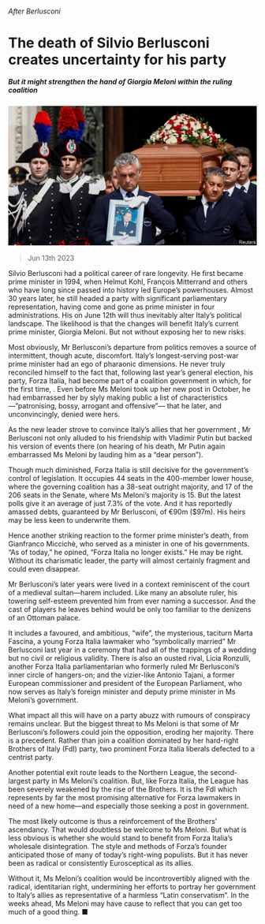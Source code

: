 ###### After Berlusconi

# The death of Silvio Berlusconi creates uncertainty for his party 

##### But it might strengthen the hand of Giorgia Meloni within the ruling coalition 

![image](images/20230617_EUP004.jpg) 

> Jun 13th 2023 

Silvio Berlusconi had a political career of rare longevity. He first became prime minister in 1994, when Helmut Kohl, François Mitterrand and others who have long since passed into history led Europe’s powerhouses. Almost 30 years later, he still headed a party with significant parliamentary representation, having come and gone as prime minister in four administrations. His  on June 12th will thus inevitably alter Italy’s political landscape. The likelihood is that the changes will benefit Italy’s current prime minister, Giorgia Meloni. But not without exposing her to new risks.

Most obviously, Mr Berlusconi’s departure from politics removes a source of intermittent, though acute, discomfort. Italy’s longest-serving post-war prime minister had an ego of pharaonic dimensions. He never truly reconciled himself to the fact that, following last year’s general election, his party, Forza Italia, had become part of a coalition government in which, for the first time, . Even before Ms Meloni took up her new post in October, he had embarrassed her by slyly making public a list of characteristics—”patronising, bossy, arrogant and offensive”— that he later, and unconvincingly, denied were hers.

As the new leader strove to convince Italy’s allies that her government , Mr Berlusconi not only alluded to his friendship with Vladimir Putin but backed his version of events there (on hearing of his death, Mr Putin again embarrassed Ms Meloni by lauding him as a “dear person”).

Though much diminished, Forza Italia is still decisive for the government’s control of legislation. It occupies 44 seats in the 400-member lower house, where the governing coalition has a 38-seat outright majority, and 17 of the 206 seats in the Senate, where Ms Meloni’s majority is 15. But the latest polls give it an average of just 7.3% of the vote. And it has reportedly amassed debts, guaranteed by Mr Berlusconi, of €90m ($97m). His heirs may be less keen to underwrite them.

Hence another striking reaction to the former prime minister’s death, from Gianfranco Miccichè, who served as a minister in one of his governments. “As of today,” he opined, “Forza Italia no longer exists.” He may be right. Without its charismatic leader, the party will almost certainly fragment and could even disappear.

Mr Berlusconi’s later years were lived in a context reminiscent of the court of a medieval sultan—harem included. Like many an absolute ruler, his towering self-esteem prevented him from ever naming a successor. And the cast of players he leaves behind would be only too familiar to the denizens of an Ottoman palace. 

It includes a favoured, and ambitious, “wife”, the mysterious, taciturn Marta Fascina, a young Forza Italia lawmaker who “symbolically married” Mr Berlusconi last year in a ceremony that had all of the trappings of a wedding but no civil or religious validity. There is also an ousted rival, Licia Ronzulli, another Forza Italia parliamentarian who formerly ruled Mr Berlusconi’s inner circle of hangers-on; and the vizier-like Antonio Tajani, a former European commissioner and president of the European Parliament, who now serves as Italy’s foreign minister and deputy prime minister in Ms Meloni’s government.

What impact all this will have on a party abuzz with rumours of conspiracy remains unclear. But the biggest threat to Ms Meloni is that some of Mr Berlusconi’s followers could join the opposition, eroding her majority. There is a precedent. Rather than join a coalition dominated by her hard-right Brothers of Italy (FdI) party, two prominent Forza Italia liberals defected to a centrist party. 

Another potential exit route leads to the Northern League, the second-largest party in Ms Meloni’s coalition. But, like Forza Italia, the League has been severely weakened by the rise of the Brothers. It is the FdI which represents by far the most promising alternative for Forza lawmakers in need of a new home—and especially those seeking a post in government.

The most likely outcome is thus a reinforcement of the Brothers’ ascendancy. That would doubtless be welcome to Ms Meloni. But what is less obvious is whether she would stand to benefit from Forza Italia’s wholesale disintegration. The style and methods of Forza’s founder anticipated those of many of today’s right-wing populists. But it has never been as radical or consistently Eurosceptical as its allies. 

Without it, Ms Meloni’s coalition would be incontrovertibly aligned with the radical, identitarian right, undermining her efforts to portray her government to Italy’s allies as representative of a harmless “Latin conservatism”. In the weeks ahead, Ms Meloni may have cause to reflect that you can get too much of a good thing. ■

